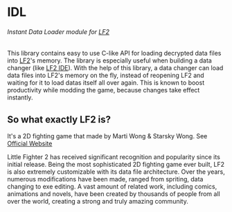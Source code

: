 IDL
===
###### Instant Data Loader module for [LF2](http://lf2.net)

This library contains easy to use C-like API for loading decrypted data files into [LF2](http://lf2.net)'s memory. The library is especially useful when building a data changer (like [LF2 IDE](https://github.com/NightmareX1337/LF2.IDE)). With the help of this library, a data changer can load data files into LF2's memory on the fly, instead of reopening LF2 and waiting for it to load datas itself all over again. This is known to boost productivity while modding the game, because changes take effect instantly.

So what exactly LF2 is?
-----------------------
It's a 2D fighting game that made by Marti Wong & Starsky Wong. See [Official Website](http://lf2.net)

Little Fighter 2 has received significant recognition and popularity since its initial release. Being the most sophisticated 2D fighting game ever built, LF2 is also extremely customizable with its data file architecture. Over the years, numerous modifications have been made, ranged from spriting, data changing to exe editing. A vast amount of related work, including comics, animations and novels, have been created by thousands of people from all over the world, creating a strong and truly amazing community.
